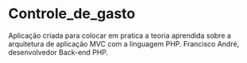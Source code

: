 # Controle_de_gasto
  Aplicação criada para colocar em pratica a teoria aprendida sobre a arquitetura de aplicação MVC com a linguagem PHP.   Francisco André, desenvolvedor Back-end PHP.
